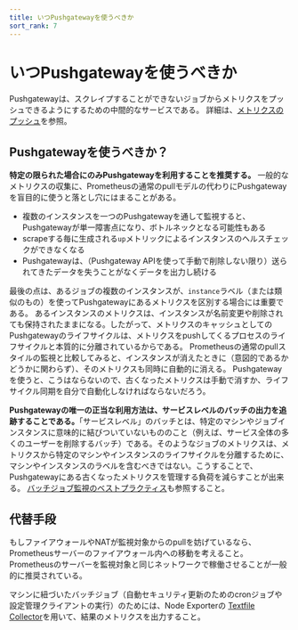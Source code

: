 ```yaml
---
title: いつPushgatewayを使うべきか
sort_rank: 7
---
```


# いつPushgatewayを使うべきか

Pushgatewayは、スクレイプすることができないジョブからメトリクスをプッシュできるようにするための中間的なサービスである。
詳細は、[メトリクスのプッシュ](/docs/instrumenting/pushing/)を参照。

## Pushgatewayを使うべきか？

**特定の限られた場合にのみPushgatewayを利用することを推奨する。**
一般的なメトリクスの収集に、Prometheusの通常のpullモデルの代わりにPushgatewayを盲目的に使うと落とし穴にはまることがある。

* 複数のインスタンスを一つのPushgatewayを通して監視すると、Pushgatewayが単一障害点になり、ボトルネックとなる可能性もある
* scrapeする毎に生成される`up`メトリックによるインスタンスのヘルスチェックができなくなる
* Pushgatewayは、（Pushgateway APIを使って手動で削除しない限り）送られてきたデータを失うことがなくデータを出力し続ける

最後の点は、あるジョブの複数のインスタンスが、`instance`ラベル（または類似のもの）を使ってPushgatewayにあるメトリクスを区別する場合には重要である。
あるインスタンスのメトリクスは、インスタンスが名前変更や削除されても保持されたままになる。したがって、メトリクスのキャッシュとしてのPushgatewayのライフサイクルは、メトリクスをpushしてくるプロセスのライフサイクルと本質的に分離されているからである。
Prometheusの通常のpullスタイルの監視と比較してみると、インスタンスが消えたときに（意図的であるかどうかに関わらず）、そのメトリクスも同時に自動的に消える。
Pushgatewayを使うと、こうはならないので、古くなったメトリクスは手動で消すか、ライフサイクル同期を自分で自動化しなければならないだろう。

**Pushgatewayの唯一の正当な利用方法は、サービスレベルのバッチの出力を追跡することである。**「サービスレベル」のバッチとは、特定のマシンやジョブインスタンスに意味的に結びついていないもののこと（例えば、サービス全体の多くのユーザーを削除するバッチ）である。そのようなジョブのメトリクスは、メトリクスから特定のマシンやインスタンスのライフサイクルを分離するために、マシンやインスタンスのラベルを含むべきではない。こうすることで、Pushgatewayにある古くなったメトリクスを管理する負荷を減らすことが出来る。
[バッチジョブ監視のベストプラクティス](/docs/practices/instrumentation/#batch-jobs)も参照すること。

## 代替手段

もしファイアウォールやNATが監視対象からのpullを妨げているなら、Prometheusサーバーのファイアウォール内への移動を考えること。
Prometheusのサーバーを監視対象と同じネットワークで稼働させることが一般的に推奨されている。

マシンに紐づいたバッチジョブ（自動セキュリティ更新のためのcronジョブや設定管理クライアントの実行）のためには、Node Exporterの
[Textfile Collector](https://github.com/prometheus/node_exporter#textfile-collector)を用いて、結果のメトリクスを出力すること。
